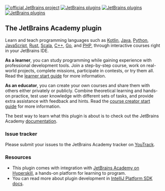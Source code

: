 [![official JetBrains project](http://jb.gg/badges/official-flat-square.svg)](https://confluence.jetbrains.com/display/ALL/JetBrains+on+GitHub)
[![JetBrains plugins][plugin-version-svg]][plugin-repo]
[![JetBrains plugins][plugin-downloads-svg]][plugin-repo]
[![JetBrains plugins][plugin-rating-svg]][plugin-repo]

## The JetBrains Academy plugin

Learn and teach programming languages such as
[Kotlin](https://kotlinlang.org/),
[Java](https://www.java.com),
[Python](https://www.python.org/),
[JavaScript](https://developer.mozilla.org/en-US/docs/Web/JavaScript),
[Rust](https://www.rust-lang.org/),
[Scala](https://www.scala-lang.org/),
[C++](https://isocpp.org/),
[Go](https://golang.org/), and 
[PHP](https://www.php.net/), through interactive courses right in your JetBrains IDE.

**As a learner**, you can study programming while gaining experience with professional development tools. 
Join a step-by-step course, work on real-world projects, complete missions, participate in contests, or try them all.
Read the [learner start guide](https://plugins.jetbrains.com/plugin/10081-jetbrains-academy/docs/learner-start-guide.html) for more information.

**As an educator**, you can create your own courses and share them with others either privately or publicly. 
Combine theoretical learning and hands-on practice, test user knowledge with different sets of tasks, and provide extra assistance with feedback and hints.
Read the [course creator start guide](https://plugins.jetbrains.com/plugin/10081-jetbrains-academy/docs/educator-start-guide.html) for more information.

The best way to learn what this plugin is about is to check out the JetBrains Academy
[documentation](https://plugins.jetbrains.com/plugin/10081-jetbrains-academy/docs).

### Issue tracker
Please submit your issues to the JetBrains Academy tracker on [YouTrack](https://youtrack.jetbrains.com/issues/EDU).

### Resources
* This plugin comes with integration with [JetBrains Academy on Hyperskill](https://hi.hyperskill.org/how-we-teach), a hands-on platform for learning to program.
* You can read more about plugin development in [IntelliJ Platform SDK docs](http://www.jetbrains.org/intellij/sdk/docs/index.html).

[plugin-version-svg]: https://img.shields.io/jetbrains/plugin/v/10081-jetbrains-academy?style=flat-square
[plugin-downloads-svg]: https://img.shields.io/jetbrains/plugin/d/10081-jetbrains-academy?style=flat-square
[plugin-rating-svg]: https://img.shields.io/jetbrains/plugin/r/rating/10081-jetbrains-academy?style=flat-square
[plugin-repo]: https://plugins.jetbrains.com/plugin/10081-jetbrains-academy